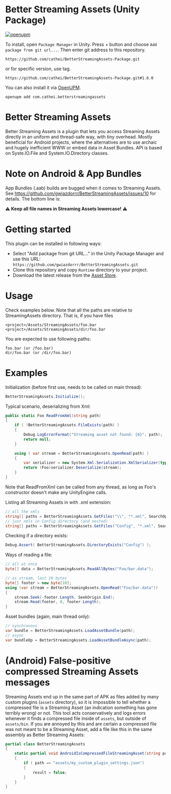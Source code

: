 # Better Streaming Assets (Unity Package)
[![openupm](https://img.shields.io/npm/v/com.cathei.betterstreamingassets?label=openupm&registry_uri=https://package.openupm.com)](https://openupm.com/packages/com.cathei.betterstreamingassets/)

To install, open `Package Manager` in Unity. Press + button and choose `Add package from git url...`. Then enter git address to this repository.
```
https://github.com/cathei/BetterStreamingAssets-Package.git
```
or for specific version, use tag.
```
https://github.com/cathei/BetterStreamingAssets-Package.git#1.6.0
```

You can also install it via [OpenUPM](https://openupm.com/packages/com.cathei.betterstreamingassets/).
```
openupm add com.cathei.betterstreamingassets
```

# Better Streaming Assets

Better Streaming Assets is a plugin that lets you access Streaming Assets directly in an uniform and thread-safe way, with tiny overhead. Mostly beneficial for Android projects, where the alternatives are to use archaic and hugely inefficient WWW or embed data in Asset Bundles. API is based on Syste.IO.File and System.IO.Directory classes.

# Note on Android & App Bundles

App Bundles (.aab) builds are bugged when it comes to Streaming Assets. See https://github.com/gwiazdorrr/BetterStreamingAssets/issues/10 for details. The bottom line is:

⚠️ **Keep all file names in Streaming Assets lowercase!** ⚠️

# Getting started

This plugin can be installed in following ways:
* Select "Add package from git URL..." in the Unity Package Manager and use this URL: `https://github.com/gwiazdorrr/BetterStreamingAssets.git`
* Clone this repository and copy `Runtime` directory to your project.
* Download the latest release from the [Asset Store](https://assetstore.unity.com/packages/tools/input-management/better-streaming-assets-103788).

# Usage

Check examples below. Note that all the paths are relative to StreamingAssets directory. That is, if you have files

```
<project>/Assets/StreamingAssets/foo.bar
<project>/Assets/StreamingAssets/dir/foo.bar
````

You are expected to use following paths:

```
foo.bar (or /foo.bar)
dir/foo.bar (or /dir/foo.bar)
```

# Examples

Initialization (before first use, needs to be called on main thread):

```csharp
BetterStreamingAssets.Initialize();
```

Typical scenario, deserializing from Xml:

```csharp
public static Foo ReadFromXml(string path)
{
    if ( !BetterStreamingAssets.FileExists(path) )
    {
        Debug.LogErrorFormat("Streaming asset not found: {0}", path);
        return null;
    }

    using ( var stream = BetterStreamingAssets.OpenRead(path) )
    {
        var serializer = new System.Xml.Serialization.XmlSerializer(typeof(Foo));
        return (Foo)serializer.Deserialize(stream);
    }
}
```

Note that ReadFromXml can be called from any thread, as long as Foo's constructor doesn't make any UnityEngine calls.

Listing all Streaming Assets in with .xml extension:

```csharp
// all the xmls
string[] paths = BetterStreamingAssets.GetFiles("\\", "*.xml", SearchOption.AllDirectories); 
// just xmls in Config directory (and nested)
string[] paths = BetterStreamingAssets.GetFiles("Config", "*.xml", SearchOption.AllDirectories); 
```

Checking if a directory exists:

```csharp
Debug.Assert( BetterStreamingAssets.DirectoryExists("Config") );
```

Ways of reading a file:

```csharp
// all at once
byte[] data = BetterStreamingAssets.ReadAllBytes("Foo/bar.data");

// as stream, last 10 bytes
byte[] footer = new byte[10];
using (var stream = BetterStreamingAssets.OpenRead("Foo/bar.data"))
{
    stream.Seek(-footer.Length, SeekOrigin.End);
    stream.Read(footer, 0, footer.Length);
}
```
    
Asset bundles (again, main thread only):

```csharp
// synchronous
var bundle = BetterStreamingAssets.LoadAssetBundle(path);
// async
var bundleOp = BetterStreamingAssets.LoadAssetBundleAsync(path);
```

# (Android) False-positive compressed Streaming Assets messages

Streaming Assets end up in the same part of APK as files added by many custom plugins (`assets` directory), so it is impossible to tell whether a compressed file is a Streaming Asset (an indication something has gone terribly wrong) or not. This tool acts conservatively and logs errors whenever it finds a compressed file inside of `assets`, but outside of `assets/bin`. If you are annoyed by this and are certain a compressed file was not meant to be a Streaming Asset, add a file like this in the same assembly as Better Streaming Assets:

```csharp
partial class BetterStreamingAssets
{
    static partial void AndroidIsCompressedFileStreamingAsset(string path, ref bool result)
    {
        if ( path == "assets/my_custom_plugin_settings.json")
        {
            result = false;
        }
    }
}
```
